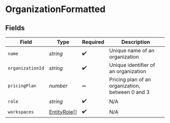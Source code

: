# OrganizationFormatted


## Fields

| Field                                             | Type                                              | Required                                          | Description                                       |
| ------------------------------------------------- | ------------------------------------------------- | ------------------------------------------------- | ------------------------------------------------- |
| `name`                                            | *string*                                          | :heavy_check_mark:                                | Unique name of an organization                    |
| `organizationId`                                  | *string*                                          | :heavy_check_mark:                                | Unique identifier of an organization              |
| `pricingPlan`                                     | *number*                                          | :heavy_minus_sign:                                | Pricing plan of an organization, between 0 and 3  |
| `role`                                            | *string*                                          | :heavy_check_mark:                                | N/A                                               |
| `workspaces`                                      | [EntityRole](../../models/shared/entityrole.md)[] | :heavy_check_mark:                                | N/A                                               |